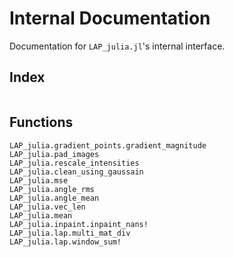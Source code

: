 # Internal Documentation

Documentation for `LAP_julia.jl`'s internal interface.

## Index

```@index
```

## Functions

```@docs
LAP_julia.gradient_points.gradient_magnitude
LAP_julia.pad_images
LAP_julia.rescale_intensities
LAP_julia.clean_using_gaussain
LAP_julia.mse
LAP_julia.angle_rms
LAP_julia.angle_mean
LAP_julia.vec_len
LAP_julia.mean
LAP_julia.inpaint.inpaint_nans!
LAP_julia.lap.multi_mat_div
LAP_julia.lap.window_sum!
```
